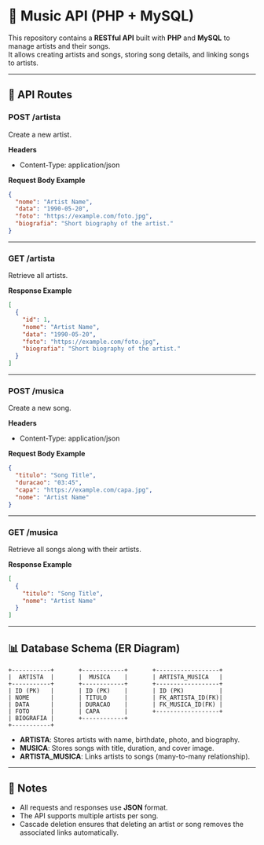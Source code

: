 # 🎵 Music API (PHP + MySQL)

This repository contains a **RESTful API** built with **PHP** and **MySQL** to manage artists and their songs.  
It allows creating artists and songs, storing song details, and linking songs to artists.

---

## 📡 API Routes

### **POST /artista**
Create a new artist.

**Headers**
- Content-Type: application/json

**Request Body Example**
```json
{
  "nome": "Artist Name",
  "data": "1990-05-20",
  "foto": "https://example.com/foto.jpg",
  "biografia": "Short biography of the artist."
}
```

---

### **GET /artista**
Retrieve all artists.

**Response Example**
```json
[
  {
    "id": 1,
    "nome": "Artist Name",
    "data": "1990-05-20",
    "foto": "https://example.com/foto.jpg",
    "biografia": "Short biography of the artist."
  }
]
```

---

### **POST /musica**
Create a new song.

**Headers**
- Content-Type: application/json

**Request Body Example**
```json
{
  "titulo": "Song Title",
  "duracao": "03:45",
  "capa": "https://example.com/capa.jpg",
  "nome": "Artist Name"
}
```

---

### **GET /musica**
Retrieve all songs along with their artists.

**Response Example**
```json
[
  {
    "titulo": "Song Title",
    "nome": "Artist Name"
  }
]
```

---

## 📊 Database Schema (ER Diagram)

```
+-----------+       +------------+       +------------------+
|  ARTISTA  |       |  MUSICA    |       | ARTISTA_MUSICA   |
+-----------+       +------------+       +------------------+
| ID (PK)   |       | ID (PK)    |       | ID (PK)          |
| NOME      |       | TITULO     |       | FK_ARTISTA_ID(FK)|
| DATA      |       | DURACAO    |       | FK_MUSICA_ID(FK) |
| FOTO      |       | CAPA       |       +------------------+
| BIOGRAFIA |       +------------+
+-----------+
```

- **ARTISTA**: Stores artists with name, birthdate, photo, and biography.  
- **MUSICA**: Stores songs with title, duration, and cover image.  
- **ARTISTA_MUSICA**: Links artists to songs (many-to-many relationship).  

---

## 📌 Notes
- All requests and responses use **JSON** format.  
- The API supports multiple artists per song.  
- Cascade deletion ensures that deleting an artist or song removes the associated links automatically.

